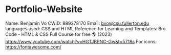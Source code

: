 # Portfolio-Website
Name: Benjamin Vo
CWID: 889378170
Email: bvo@csu.fullerton.edu
languages used: CSS and HTML
Reference for Learning and Templates:
Bro Code - HTML & CSS Full Course for free 🌎 (2023)
https://www.youtube.com/watch?v=HGTJBPNC-Gw&t=5718s
For icons: https://fontawesome.com/


